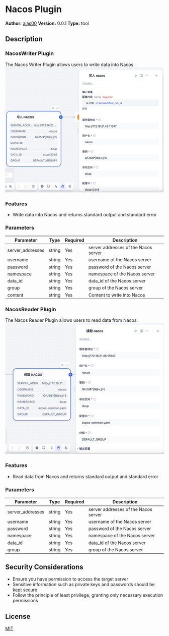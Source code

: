 # Nacos Plugin

**Author:** [aias00](https://github.com/aias00)
**Version:** 0.0.1
**Type:** tool

## Description

### NacosWriter Plugin

The Nacos Writer Plugin allows users to write data into Nacos.
![](./_assets/nacos_writer.png)

### Features

- Write data into Nacos and returns standard output and standard error

### Parameters

| Parameter | Type | Required | Description |
|-----------|------|----------|-------------|
| server_addresses | string | Yes | server addresses of the Nacos server |
| username | string | Yes | username of the Nacos server |
| password | string | Yes | password of the Nacos server |
| namespace | string | Yes | namespace of the Nacos server |
| data_id | string | Yes | data_id of the Nacos server |
| group | string | Yes | group of the Nacos server |
| content | string | Yes | Content to write into Nacos |


### NacosReader Plugin

The Nacos Reader Plugin allows users to read data from Nacos.
![](./_assets/nacos_reader.png)

### Features

- Read data from Nacos and returns standard output and standard error

### Parameters

| Parameter | Type | Required | Description |
|-----------|------|----------|-------------|
| server_addresses | string | Yes | server addresses of the Nacos server |
| username | string | Yes | username of the Nacos server |
| password | string | Yes | password of the Nacos server |
| namespace | string | Yes | namespace of the Nacos server |
| data_id | string | Yes | data_id of the Nacos server |
| group | string | Yes | group of the Nacos server |

## Security Considerations

- Ensure you have permission to access the target server
- Sensitive information such as private keys and passwords should be kept secure
- Follow the principle of least privilege, granting only necessary execution permissions

## License

[MIT](./LICENSE)



